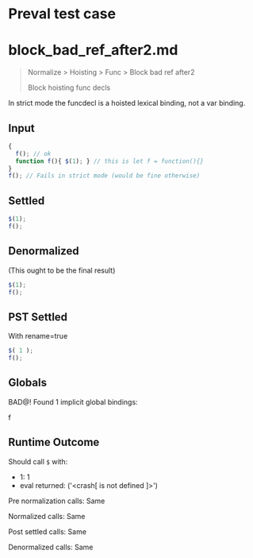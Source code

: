 # Preval test case

# block_bad_ref_after2.md

> Normalize > Hoisting > Func > Block bad ref after2
>
> Block hoisting func decls

In strict mode the funcdecl is a hoisted lexical binding, not a var binding.

## Input

`````js filename=intro
{
  f(); // ok
  function f(){ $(1); } // this is let f = function(){}
}
f(); // Fails in strict mode (would be fine otherwise)
`````


## Settled


`````js filename=intro
$(1);
f();
`````


## Denormalized
(This ought to be the final result)

`````js filename=intro
$(1);
f();
`````


## PST Settled
With rename=true

`````js filename=intro
$( 1 );
f();
`````


## Globals


BAD@! Found 1 implicit global bindings:

f


## Runtime Outcome


Should call `$` with:
 - 1: 1
 - eval returned: ('<crash[ <ref> is not defined ]>')

Pre normalization calls: Same

Normalized calls: Same

Post settled calls: Same

Denormalized calls: Same
